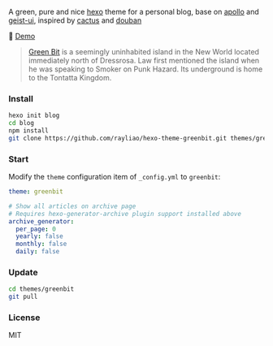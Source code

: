 A green, pure and nice [hexo](https://www.hexo.io) theme for a personal blog, base on [apollo](https://github.com/pinggod/hexo-theme-apollo) and [geist-ui](https://github.com/geist-org/geist-ui), inspired by [cactus](https://github.com/probberechts/hexo-theme-cactus) and [douban](https://www.douban.com/)

🌱 [Demo](https://www.rayliao.com/hexo-theme-greenbit/)

> [Green Bit](https://onepiece.fandom.com/wiki/Green_Bit) is a seemingly uninhabited island in the New World located immediately north of Dressrosa. Law first mentioned the island when he was speaking to Smoker on Punk Hazard. Its underground is home to the Tontatta Kingdom.

### Install

```bash
hexo init blog
cd blog
npm install
git clone https://github.com/rayliao/hexo-theme-greenbit.git themes/greenbit
```

### Start

Modify the `theme` configuration item of `_config.yml` to `greenbit`:

```yaml
theme: greenbit

# Show all articles on archive page
# Requires hexo-generator-archive plugin support installed above
archive_generator:
  per_page: 0
  yearly: false
  monthly: false
  daily: false
```

### Update

```bash
cd themes/greenbit
git pull
```

### License

MIT
